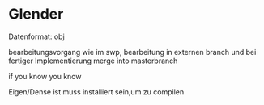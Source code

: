 # Glender

Datenformat: obj

bearbeitungsvorgang wie im swp, bearbeitung in externen branch und bei fertiger Implementierung merge into masterbranch

if you know you know

Eigen/Dense ist muss installiert sein,um zu compilen
